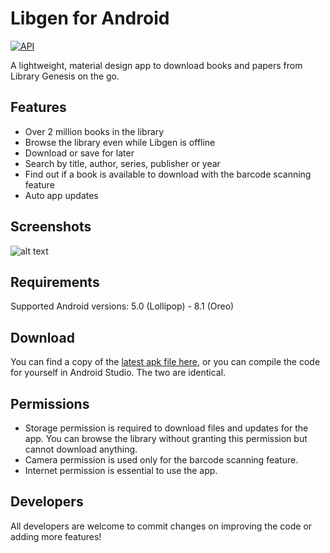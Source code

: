 # Libgen for Android
[![API](https://img.shields.io/badge/API-21%2B-brightgreen.svg?style=flat)](https://android-arsenal.com/api?level=21)

A lightweight, material design app to download books and papers from Library Genesis on the go.

## Features
* Over 2 million books in the library
* Browse the library even while Libgen is offline
* Download or save for later
* Search by title, author, series, publisher or year
* Find out if a book is available to download with the barcode scanning feature
* Auto app updates 


## Screenshots
![alt text](https://raw.githubusercontent.com/la55u/Libgen/master/screenshots/1.jpg)

## Requirements
Supported Android versions: 5.0 (Lollipop) - 8.1 (Oreo)

## Download
You can find a copy of the [latest apk file here](https://scenehub.tk/libgen/app-debug.apk), or you can compile the code for yourself in Android Studio. The two are identical.

## Permissions
* Storage permission is required to download files and updates for the app. You can browse the library without granting this permission but cannot download anything.
* Camera permission is used only for the barcode scanning feature. 
* Internet permission is essential to use the app.

## Developers
All developers are welcome to commit changes on improving the code or adding more features!
